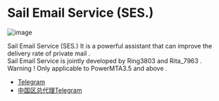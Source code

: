 # Sail Email Service (SES.)
![image](https://i.imgur.com/GO3KQ77.png)

Sail Email Service (SES.) It is a powerful assistant that can improve the delivery rate of private mail .<br>
Sail Email Service is jointly developed by Ring3803 and Rita_7963 .<br>
Warning ! Only applicable to PowerMTA3.5 and above .
* [Telegram](https://t.me/Ring3803 "Telegram") 
* [中国区总代理Telegram](https://t.me/SESchain "中国区总代理Telegram")

